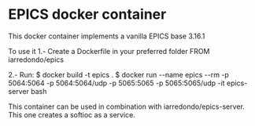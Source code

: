 # EPICS docker container

This docker container implements a vanilla EPICS base 3.16.1

To use it
1.- Create a Dockerfile in your preferred folder
FROM iarredondo/epics

2.- Run:
$ docker build -t epics .
$ docker run --name epics --rm -p 5064:5064 -p 5064:5064/udp -p 5065:5065 -p 5065:5065/udp -it epics-server bash

This container can be used in combination with iarredondo/epics-server. This one creates a softioc as a service.
